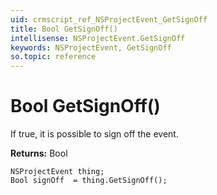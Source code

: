 ```yaml
---
uid: crmscript_ref_NSProjectEvent_GetSignOff
title: Bool GetSignOff()
intellisense: NSProjectEvent.GetSignOff
keywords: NSProjectEvent, GetSignOff
so.topic: reference
---
```


# Bool GetSignOff()

If true, it is possible to sign off the event.

**Returns:** Bool

```crmscript
NSProjectEvent thing;
Bool signOff  = thing.GetSignOff();
```

